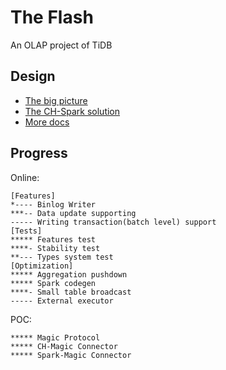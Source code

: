 # The Flash
An OLAP project of TiDB

## Design
* [The big picture](./docs/the-big-picture.md)
* [The CH-Spark solution](./docs/ch-spark-tcp.md)
* [More docs](./docs)

## Progress
Online:
```
[Features]
*---- Binlog Writer
***-- Data update supporting
----- Writing transaction(batch level) support
[Tests]
***** Features test
****- Stability test
**--- Types system test
[Optimization]
***** Aggregation pushdown
***** Spark codegen
****- Small table broadcast
----- External executor
```
POC:
```
***** Magic Protocol
***** CH-Magic Connector
***** Spark-Magic Connector
```
